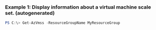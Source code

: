 ### Example 1: Display information about a virtual machine scale set. (autogenerated)
```powershell
PS C:\> Get-AzVmss -ResourceGroupName MyResourceGroup
```

